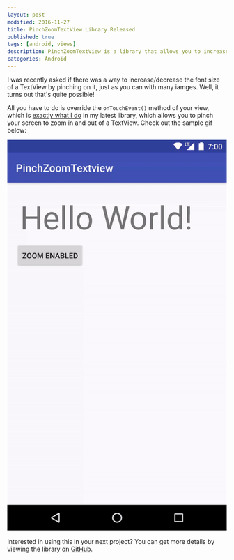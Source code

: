 ```yaml
---
layout: post
modified: 2016-11-27
title: PinchZoomTextView Library Released
published: true
tags: [android, views]
description: PinchZoomTextView is a library that allows you to increase/decrease the font size with a two finger gesture.
categories: Android
---
```


I was recently asked if there was a way to increase/decrease the font size of a TextView by pinching on it, just as you can with many iamges. Well, it turns out that's quite possible!

All you have to do is override the `onTouchEvent()` method of your view, which is [exactly what I do](https://github.com/androidessence/PinchZoomTextView/blob/master/lib/src/main/java/com/androidessence/pinchzoomtextview/PinchZoomTextView.java#L67-L86) in my latest library, which allows you to pinch your screen to zoom in and out of a TextView. Check out the sample gif below:

<!--more-->

![Sample Gif](/images/sample.gif)

Interested in using this in your next project? You can get more details by viewing the library on [GitHub](https://github.com/androidessence/PinchZoomTextView).